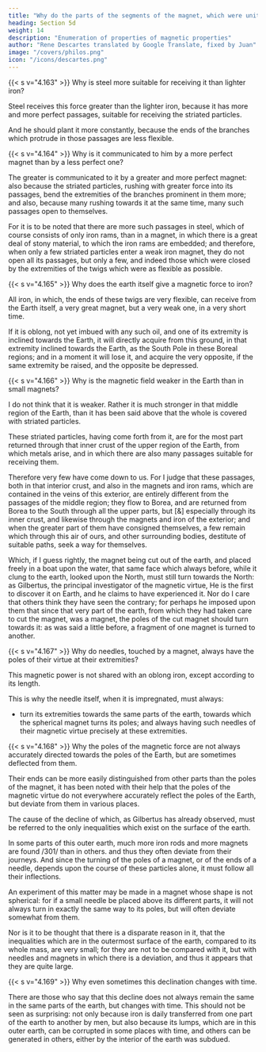 ```yaml
---
title: "Why do the parts of the segments of the magnet, which were united before the section, also repel each other?"
heading: Section 5d
weight: 14
description: "Enumeration of properties of magnetic properties"
author: "Rene Descartes translated by Google Translate, fixed by Juan"
image: "/covers/philos.png"
icon: "/icons/descartes.png"
---
```



{{< s v="4.163" >}} Why is steel more suitable for receiving it than lighter iron?

Steel receives this force greater than the lighter iron, because it has more and more perfect passages, suitable for receiving the striated particles. 

And he should plant it more constantly, because the ends of the branches which protrude in those passages are less flexible.


{{< s v="4.164" >}} Why is it communicated to him by a more perfect magnet than by a less perfect one?

The greater is communicated to it by a greater and more perfect magnet: also because the striated particles, rushing with greater force into its passages, bend the extremities of the branches prominent in them more; and also, because many rushing towards it at the same time, many such passages open to themselves. 

For it is to be noted that there are more such passages in steel, which of course consists of only iron rams, than in a magnet, in which there is a great deal of stony material, to which the iron rams are embedded; and therefore, when only a few striated particles enter a weak iron magnet, they do not open all its passages, but only a few, and indeed those which were closed by the extremities of the twigs which were as flexible as possible.


{{< s v="4.165" >}} Why does the earth itself give a magnetic force to iron?

All iron, in which, the ends of these twigs are very flexible, can receive from the Earth itself, a very great magnet, but a very weak one,  in a very short time.

If it is oblong, not yet imbued with any such oil, and one of its extremity is inclined towards the Earth, it will directly acquire from this ground, in that extremity inclined towards the Earth, as the South Pole in these Boreal regions; and in a moment it will lose it, and acquire the very opposite, if the same extremity be raised, and the opposite be depressed.


{{< s v="4.166" >}} Why is the magnetic field weaker in the Earth than in small magnets?

I do not think that it is weaker. Rather it is much stronger in that middle region of the Earth, than it has been said above that the whole is covered with striated particles. 

These striated particles, having come forth from it, are for the most part returned through that inner crust of the upper region of the Earth, from which metals arise, and in which there are also many passages suitable for receiving them. 

Therefore very few have come down to us. For I judge that these passages, both in that interior crust, and also in the magnets and iron rams, which are contained in the veins of this exterior, are entirely different from the passages of the middle region; they flow to Borea, and are returned from Borea to the South through all the upper parts, but [&] especially through its inner crust, and likewise through the magnets and iron of the exterior; and when the greater part of them have consigned themselves, a few remain which through this air of ours, and other surrounding bodies, destitute of suitable paths, seek a way for themselves.

Which, if I guess rightly, the magnet being cut out of the earth, and placed freely in a boat upon the water, that same face which always before, while it clung to the earth, looked upon the North, must still turn towards the North: as Gilbertus, the principal investigator of the magnetic virtue, He is the first to discover it on Earth, and he claims to have experienced it. Nor do I care that others think they have seen the contrary; for perhaps he imposed upon them that since that very part of the earth, from which they had taken care to cut the magnet, was a magnet, the poles of the cut magnet should turn towards it: as was said a little before, a fragment of one magnet is turned to another.


{{< s v="4.167" >}} Why do needles, touched by a magnet, always have the poles of their virtue at their extremities?

This magnetic power is not shared with an oblong iron, except according to its length.

This is why the needle itself, when it is impregnated, must always:
- turn its extremities towards the same parts of the earth, towards which the spherical magnet turns its poles; and always having such needles of their magnetic virtue precisely at these extremities.


{{< s v="4.168" >}} Why the poles of the magnetic force are not always accurately directed towards the poles of the Earth, but are sometimes deflected from them.

Their ends can be more easily distinguished from other parts than the poles of the magnet, it has been noted with their help that the poles of the magnetic virtue do not everywhere accurately reflect the poles of the Earth, but deviate from them in various places. 

The cause of the decline of which, as Gilbertus has already observed, must be referred to the only inequalities which exist on the surface of the earth.

In some parts of this outer earth, much more iron rods and more magnets are found /301/ than in others. and thus they often deviate from their journeys. And since the turning of the poles of a magnet, or of the ends of a needle, depends upon the course of these particles alone, it must follow all their inflections. 

An experiment of this matter may be made in a magnet whose shape is not spherical: for if a small needle be placed above its different parts, it will not always turn in exactly the same way to its poles, but will often deviate somewhat from them. 

Nor is it to be thought that there is a disparate reason in it, that the inequalities which are in the outermost surface of the earth, compared to its whole mass, are very small; for they are not to be compared with it, but with needles and magnets in which there is a deviation, and thus it appears that they are quite large.


{{< s v="4.169" >}} Why even sometimes this declination changes with time.

There are those who say that this decline does not always remain the same in the same parts of the earth, but changes with time. This should not be seen as surprising: not only because iron is daily transferred from one part of the earth to another by men, but also because its lumps, which are in this outer earth, can be corrupted in some places with time, and others can be generated in others, either by the interior of the earth was subdued.